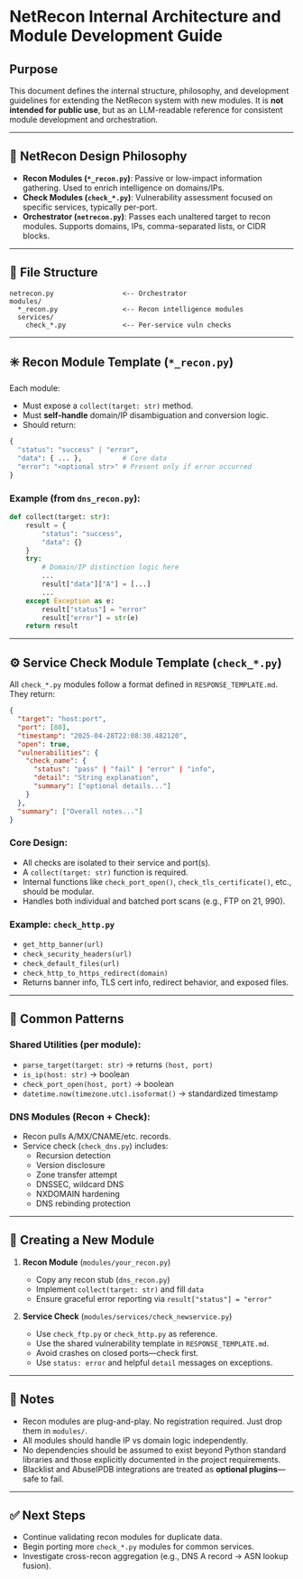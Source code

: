 # NetRecon Internal Architecture and Module Development Guide

## Purpose
This document defines the internal structure, philosophy, and development guidelines for extending the NetRecon system with new modules. It is **not intended for public use**, but as an LLM-readable reference for consistent module development and orchestration.

---

## 🧠 NetRecon Design Philosophy

- **Recon Modules (`*_recon.py`)**: Passive or low-impact information gathering. Used to enrich intelligence on domains/IPs.
- **Check Modules (`check_*.py`)**: Vulnerability assessment focused on specific services, typically per-port.
- **Orchestrator (`netrecon.py`)**: Passes each unaltered target to recon modules. Supports domains, IPs, comma-separated lists, or CIDR blocks.

---

## 📁 File Structure

```
netrecon.py                 <-- Orchestrator
modules/
  *_recon.py                <-- Recon intelligence modules
  services/
    check_*.py              <-- Per-service vuln checks
```

---

## ✳️ Recon Module Template (`*_recon.py`)

Each module:
- Must expose a `collect(target: str)` method.
- Must **self-handle** domain/IP disambiguation and conversion logic.
- Should return:

```python
{
  "status": "success" | "error",
  "data": { ... },          # Core data
  "error": "<optional str>" # Present only if error occurred
}
```

### Example (from `dns_recon.py`):
```python
def collect(target: str):
    result = {
        "status": "success",
        "data": {}
    }
    try:
        # Domain/IP distinction logic here
        ...
        result["data"]["A"] = [...]
        ...
    except Exception as e:
        result["status"] = "error"
        result["error"] = str(e)
    return result
```

---

## ⚙️ Service Check Module Template (`check_*.py`)

All `check_*.py` modules follow a format defined in `RESPONSE_TEMPLATE.md`. They return:

```json
{
  "target": "host:port",
  "port": [80],
  "timestamp": "2025-04-28T22:08:30.482120",
  "open": true,
  "vulnerabilities": {
    "check_name": {
      "status": "pass" | "fail" | "error" | "info",
      "detail": "String explanation",
      "summary": ["optional details..."]
    }
  },
  "summary": ["Overall notes..."]
}
```

### Core Design:
- All checks are isolated to their service and port(s).
- A `collect(target: str)` function is required.
- Internal functions like `check_port_open()`, `check_tls_certificate()`, etc., should be modular.
- Handles both individual and batched port scans (e.g., FTP on 21, 990).

### Example: `check_http.py`
- `get_http_banner(url)`
- `check_security_headers(url)`
- `check_default_files(url)`
- `check_http_to_https_redirect(domain)`
- Returns banner info, TLS cert info, redirect behavior, and exposed files.

---

## 🔄 Common Patterns

### Shared Utilities (per module):
- `parse_target(target: str)` → returns `(host, port)`
- `is_ip(host: str)` → boolean
- `check_port_open(host, port)` → boolean
- `datetime.now(timezone.utc).isoformat()` → standardized timestamp

### DNS Modules (Recon + Check):
- Recon pulls A/MX/CNAME/etc. records.
- Service check (`check_dns.py`) includes:
  - Recursion detection
  - Version disclosure
  - Zone transfer attempt
  - DNSSEC, wildcard DNS
  - NXDOMAIN hardening
  - DNS rebinding protection

---

## 🧩 Creating a New Module

1. **Recon Module** (`modules/your_recon.py`)
   - Copy any recon stub (`dns_recon.py`)
   - Implement `collect(target: str)` and fill `data`
   - Ensure graceful error reporting via `result["status"] = "error"`

2. **Service Check** (`modules/services/check_newservice.py`)
   - Use `check_ftp.py` or `check_http.py` as reference.
   - Use the shared vulnerability template in `RESPONSE_TEMPLATE.md`.
   - Avoid crashes on closed ports—check first.
   - Use `status: error` and helpful `detail` messages on exceptions.

---

## 📌 Notes

- Recon modules are plug-and-play. No registration required. Just drop them in `modules/`.
- All modules should handle IP vs domain logic independently.
- No dependencies should be assumed to exist beyond Python standard libraries and those explicitly documented in the project requirements.
- Blacklist and AbuseIPDB integrations are treated as **optional plugins**—safe to fail.

---

## ✅ Next Steps

- Continue validating recon modules for duplicate data.
- Begin porting more `check_*.py` modules for common services.
- Investigate cross-recon aggregation (e.g., DNS A record → ASN lookup fusion).


